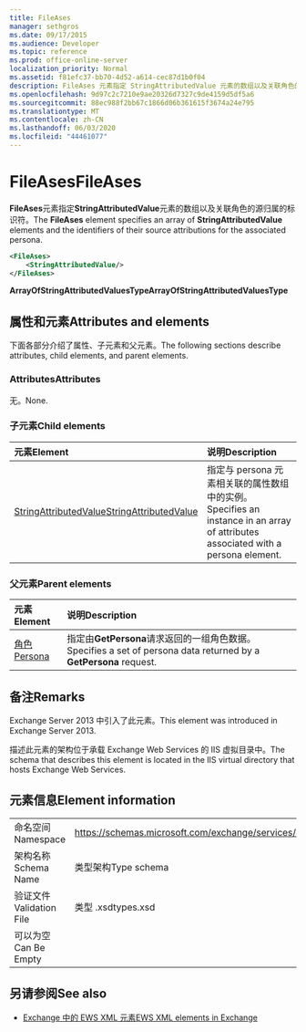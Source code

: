 ```yaml
---
title: FileAses
manager: sethgros
ms.date: 09/17/2015
ms.audience: Developer
ms.topic: reference
ms.prod: office-online-server
localization_priority: Normal
ms.assetid: f81efc37-bb70-4d52-a614-cec87d1b0f04
description: FileAses 元素指定 StringAttributedValue 元素的数组以及关联角色的源归属的标识符。
ms.openlocfilehash: 9d97c2c7210e9ae20326d7327c9de4159d5df5a6
ms.sourcegitcommit: 88ec988f2bb67c1866d06b361615f3674a24e795
ms.translationtype: MT
ms.contentlocale: zh-CN
ms.lasthandoff: 06/03/2020
ms.locfileid: "44461077"
---
```

# <a name="fileases"></a><span data-ttu-id="59c09-103">FileAses</span><span class="sxs-lookup"><span data-stu-id="59c09-103">FileAses</span></span>

<span data-ttu-id="59c09-104">**FileAses**元素指定**StringAttributedValue**元素的数组以及关联角色的源归属的标识符。</span><span class="sxs-lookup"><span data-stu-id="59c09-104">The **FileAses** element specifies an array of **StringAttributedValue** elements and the identifiers of their source attributions for the associated persona.</span></span> 
  
```XML
<FileAses>
    <StringAttributedValue/>
</FileAses>
```

 <span data-ttu-id="59c09-105">**ArrayOfStringAttributedValuesType**</span><span class="sxs-lookup"><span data-stu-id="59c09-105">**ArrayOfStringAttributedValuesType**</span></span>
## <a name="attributes-and-elements"></a><span data-ttu-id="59c09-106">属性和元素</span><span class="sxs-lookup"><span data-stu-id="59c09-106">Attributes and elements</span></span>

<span data-ttu-id="59c09-107">下面各部分介绍了属性、子元素和父元素。</span><span class="sxs-lookup"><span data-stu-id="59c09-107">The following sections describe attributes, child elements, and parent elements.</span></span>
  
### <a name="attributes"></a><span data-ttu-id="59c09-108">Attributes</span><span class="sxs-lookup"><span data-stu-id="59c09-108">Attributes</span></span>

<span data-ttu-id="59c09-109">无。</span><span class="sxs-lookup"><span data-stu-id="59c09-109">None.</span></span>
  
### <a name="child-elements"></a><span data-ttu-id="59c09-110">子元素</span><span class="sxs-lookup"><span data-stu-id="59c09-110">Child elements</span></span>

|<span data-ttu-id="59c09-111">**元素**</span><span class="sxs-lookup"><span data-stu-id="59c09-111">**Element**</span></span>|<span data-ttu-id="59c09-112">**说明**</span><span class="sxs-lookup"><span data-stu-id="59c09-112">**Description**</span></span>|
|:-----|:-----|
|[<span data-ttu-id="59c09-113">StringAttributedValue</span><span class="sxs-lookup"><span data-stu-id="59c09-113">StringAttributedValue</span></span>](stringattributedvalue.md) <br/> |<span data-ttu-id="59c09-114">指定与 persona 元素相关联的属性数组中的实例。</span><span class="sxs-lookup"><span data-stu-id="59c09-114">Specifies an instance in an array of attributes associated with a persona element.</span></span>  <br/> |
   
### <a name="parent-elements"></a><span data-ttu-id="59c09-115">父元素</span><span class="sxs-lookup"><span data-stu-id="59c09-115">Parent elements</span></span>

|<span data-ttu-id="59c09-116">**元素**</span><span class="sxs-lookup"><span data-stu-id="59c09-116">**Element**</span></span>|<span data-ttu-id="59c09-117">**说明**</span><span class="sxs-lookup"><span data-stu-id="59c09-117">**Description**</span></span>|
|:-----|:-----|
|[<span data-ttu-id="59c09-118">角色</span><span class="sxs-lookup"><span data-stu-id="59c09-118">Persona</span></span>](persona.md) <br/> |<span data-ttu-id="59c09-119">指定由**GetPersona**请求返回的一组角色数据。</span><span class="sxs-lookup"><span data-stu-id="59c09-119">Specifies a set of persona data returned by a **GetPersona** request.</span></span>  <br/> |
   
## <a name="remarks"></a><span data-ttu-id="59c09-120">备注</span><span class="sxs-lookup"><span data-stu-id="59c09-120">Remarks</span></span>

<span data-ttu-id="59c09-121">Exchange Server 2013 中引入了此元素。</span><span class="sxs-lookup"><span data-stu-id="59c09-121">This element was introduced in Exchange Server 2013.</span></span>
  
<span data-ttu-id="59c09-122">描述此元素的架构位于承载 Exchange Web Services 的 IIS 虚拟目录中。</span><span class="sxs-lookup"><span data-stu-id="59c09-122">The schema that describes this element is located in the IIS virtual directory that hosts Exchange Web Services.</span></span>
  
## <a name="element-information"></a><span data-ttu-id="59c09-123">元素信息</span><span class="sxs-lookup"><span data-stu-id="59c09-123">Element information</span></span>

|||
|:-----|:-----|
|<span data-ttu-id="59c09-124">命名空间</span><span class="sxs-lookup"><span data-stu-id="59c09-124">Namespace</span></span>  <br/> |https://schemas.microsoft.com/exchange/services/2006/types  <br/> |
|<span data-ttu-id="59c09-125">架构名称</span><span class="sxs-lookup"><span data-stu-id="59c09-125">Schema Name</span></span>  <br/> |<span data-ttu-id="59c09-126">类型架构</span><span class="sxs-lookup"><span data-stu-id="59c09-126">Type schema</span></span>  <br/> |
|<span data-ttu-id="59c09-127">验证文件</span><span class="sxs-lookup"><span data-stu-id="59c09-127">Validation File</span></span>  <br/> |<span data-ttu-id="59c09-128">类型 .xsd</span><span class="sxs-lookup"><span data-stu-id="59c09-128">types.xsd</span></span>  <br/> |
|<span data-ttu-id="59c09-129">可以为空</span><span class="sxs-lookup"><span data-stu-id="59c09-129">Can Be Empty</span></span>  <br/> ||
   
## <a name="see-also"></a><span data-ttu-id="59c09-130">另请参阅</span><span class="sxs-lookup"><span data-stu-id="59c09-130">See also</span></span>



- [<span data-ttu-id="59c09-131">Exchange 中的 EWS XML 元素</span><span class="sxs-lookup"><span data-stu-id="59c09-131">EWS XML elements in Exchange</span></span>](ews-xml-elements-in-exchange.md)

